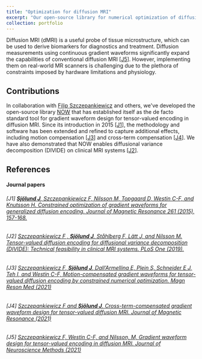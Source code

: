 ```yaml
---
title: "Optimization for diffusion MRI"
excerpt: "Our open-source library for numerical optimization of diffusion MRI experiments enables cutting-edge imaging technology on clinical scanners.<br/><img src='/images/NOW_demo.png'>"
collection: portfolio
---
```


Diffusion MRI (dMRI) is a useful probe of tissue microstructure, which can be used to derive biomarkers for diagnostics and treatment. Diffusion measurements using continuous gradient waveforms significantly expand the capabilities of conventional diffusion MRI \[[J5](#references)\]. However, implementing them on real-world MR scanners is challenging due to the plethora of constraints imposed by hardware limitations and physiology. 

## Contributions
In collaboration with [Filip Szczepankiewicz](https://scholar.google.se/citations?user=ktiCQwMAAAAJ&hl=sv&oi=ao) and others, we've developed the open-source library [NOW](https://github.com/jsjol/NOW) that has established itself as the de facto standard tool for gradient waveform design for tensor-valued encoding in diffusion MRI. Since its introduction in 2015 \[[J1](#references)\], the methodology and software has been extended and refined to capture additional effects, including motion compensation \[[J3](#references)\] and cross-term compensation \[[J4](#references)\]. We have also demonstrated that NOW enables diffusional variance decomposition (DIVIDE) on clinical MRI systems \[[J2](#references)\].

## References

#### Journal papers
###### \[J1\] [<SPAN STYLE="font-weight:normal">**Sjölund J**, Szczepankiewicz F, Nilsson M, Topgaard D, Westin C-F, and Knutsson H. _Constrained optimization of gradient waveforms for generalized diffusion encoding._ Journal of Magnetic Resonance 261 (2015), 157-168.</SPAN>](https://doi.org/10.1016/j.jmr.2015.10.012)

###### \[J2\] [<SPAN STYLE="font-weight:normal">Szczepankiewicz F , **Sjölund J**, Ståhlberg F, Lätt J, and Nilsson M. _Tensor-valued diffusion encoding for diffusional variance decomposition (DIVIDE): Technical feasibility in clinical MRI systems._ PLoS One (2019).</SPAN>](https://doi.org/10.1371/journal.pone.0214238)

###### \[J3\] [<SPAN STYLE="font-weight:normal">Szczepankiewicz F, **Sjölund J**, Dall’Armellina E, Plein S, Schneider E J, Teh I, and Westin C-F, _Motion-compensated gradient waveforms for tensor-valued diffusion encoding by constrained numerical optimization._ Magn Reson Med (2021)</SPAN>](https://onlinelibrary.wiley.com/doi/10.1002/mrm.28551)

###### \[J4\] [<SPAN STYLE="font-weight:normal">Szczepankiewicz F and **Sjölund J**, _Cross-term-compensated gradient waveform design for tensor-valued diffusion MRI._ Journal of Magnetic Resonance (2021)</SPAN>](https://doi.org/10.1016/j.jmr.2021.106991)

###### \[J5\] [<SPAN STYLE="font-weight:normal">Szczepankiewicz F, Westin C-F, and Nilsson, M, _Gradient waveform design for tensor-valued encoding in diffusion MRI._ Journal of Neuroscience Methods (2021)</SPAN>](https://doi.org/10.1016/j.jneumeth.2020.109007)